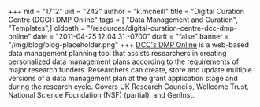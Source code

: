 +++
nid = "1712"
uid = "242"
author = "k.mcneill"
title = "Digital Curation Centre (DCC): DMP Online"
tags = [ "Data Management and Curation", "Templates",]
oldpath = "/resources/digital-curation-centre-dcc-dmp-online"
date = "2011-04-25 12:04:31 -0700"
draft = "false"
banner = "/img/blog/blog-placeholder.png"
+++
[DCC's DMP Online](http://dmponline.dcc.ac.uk/) is a web-based data
management planning tool that assists researchers in creating
personalized data management plans according to the requirements of
major research funders. Researchers can create, store and update
multiple versions of a data management plan at the grant application
stage and during the research cycle. Covers UK Research Councils,
Wellcome Trust, National Science Foundation (NSF) (partial), and
GenInst.
